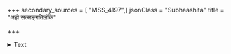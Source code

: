 +++
secondary_sources = [ "MSS_4197",]
jsonClass = "Subhaashita"
title = "अहो सत्सङ्गतिर्लोके"

+++

<details><summary>Text</summary>

अहो सत्संगतिर्लोके किं पापं न विनाशयेत्।  
न ददाति सुखं किं वा नराणां पुण्यकर्मणाम्॥
</details>
